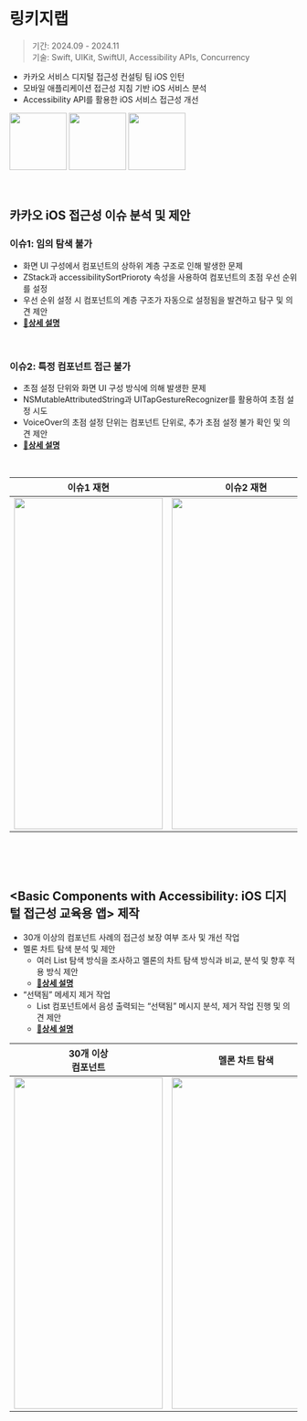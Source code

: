 # 링키지랩

> 기간: 2024.09 - 2024.11 <br>
> 기술: Swift, UIKit, SwiftUI, Accessibility APIs, Concurrency

- 카카오 서비스 디지털 접근성 컨설팅 팀 iOS 인턴
- 모바일 애플리케이션 접근성 지침 기반 iOS 서비스 분석
- Accessibility API를 활용한 iOS 서비스 접근성 개선


 <img src = "https://github.com/user-attachments/assets/76a4583e-61bb-46bd-9fea-c040c9d1e135" width = 100 height = 100>  <img src = "https://github.com/user-attachments/assets/913f5809-497d-4671-a15c-5d0942816ecc" width = 100 height = 100>  <img src = "https://github.com/user-attachments/assets/14e7b305-899b-4b37-b705-47c8a6ccd707" width = 100 height = 100>




<br>


## 카카오 iOS 접근성 이슈 분석 및 제안

### 이슈1: 임의 탐색 불가

- 화면 UI 구성에서 컴포넌트의 상하위 계층 구조로 인해 발생한 문제
- ZStack과 accessibilitySortPrioroty 속성을 사용하여 컴포넌트의 초점 우선 순위를 설정
- 우선 순위 설정 시 컴포넌트의 계층 구조가 자동으로 설정됨을 발견하고 탐구 및 의견 제안
- [**🔗상세 설명**](https://github.com/88yhtserof/LinkageLab-Accessibility/blob/main/3-Issue1.md)


<br>

### 이슈2: 특정 컴포넌트 접근 불가
- 초점 설정 단위와 화면 UI 구성 방식에 의해 발생한 문제
- NSMutableAttributedString과 UITapGestureRecognizer를 활용하여 초점 설정 시도
- VoiceOver의 초점 설정 단위는 컴포넌트 단위로, 추가 초점 설정 불가 확인 및 의견 제안
- [**🔗상세 설명**](https://github.com/88yhtserof/LinkageLab-Accessibility/blob/main/4-Issue2.md)

<br>

| 이슈1 재현 | 이슈2 재현 |
| ----- | ----- |
| <img src = "https://github.com/user-attachments/assets/766e896f-9270-41e6-a95a-c0a13de73167" width = 260 height = 580> | <img src = "https://github.com/user-attachments/assets/3a729490-6b33-4261-b8d3-5c4605084754" width = 260 height = 580> |


<br>

<br>

<br>

## <Basic Components with Accessibility: iOS 디지털 접근성 교육용 앱> 제작

- 30개 이상의 컴포넌트 사례의 접근성 보장 여부 조사 및 개선 작업
- 멜론 차트 탐색 분석 및 제안
    - 여러 List 탐색 방식을 조사하고 멜론의 차트 탐색 방식과 비교, 분석 및 향후 적용 방식 제안
    - [**🔗상세 설명**](https://github.com/88yhtserof/LinkageLab-Accessibility/blob/main/1-MelonChart.md)
- “선택됨” 메세지 제거 작업
    - List 컴포넌트에서 음성 출력되는 “선택됨” 메시지 분석, 제거 작업 진행 및 의견 제안
    - [**🔗상세 설명**](https://github.com/88yhtserof/LinkageLab-Accessibility/blob/main/2-RemoveSelectedMessage.md)



| 30개 이상 <br> 컴포넌트 | 멜론 차트 탐색 | 콘텐츠 더보기 | 최근 검색어 |
| ----- | ----- | ----- | ----- |
| <img src = "https://github.com/user-attachments/assets/a37b2ba0-1ed2-41b5-942d-42892ecd1085" width = 260 height = 580> | <img src = "https://github.com/user-attachments/assets/55e44f80-feb5-4e8e-bde4-f392a225f863" width = 260 height = 580> | <img src = "https://github.com/user-attachments/assets/1a4880f9-be2f-43bb-bb09-95f13cbec10c" width = 260 height = 580> | <img src = "https://github.com/user-attachments/assets/a1dd5585-32f9-41b3-9adf-296a310e5873" width = 260 height = 580> |



<br>

<br>



<br>
